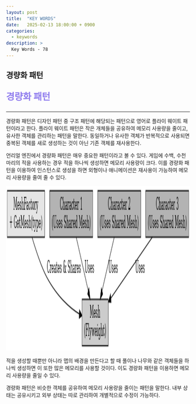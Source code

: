 ```yaml
---
layout: post
title:  "KEY WORDS"
date:   2025-02-13 18:00:00 + 0900
categories:
  - keywords
description: >
  Key Words - 78
---
```

## 경량화 패턴

<p style = "color:#8f7cee; font-size:25px; font-weight:bold">
경량화 패턴
</p>

---

경량화 패턴은 디자인 패턴 중 구조 패턴에 해당되는 패턴으로 영어로 플라이 웨이트 패턴이라고 한다. 플라이 웨이트 패턴은 작은 개체들을 공유하여 메모리 사용량을 줄이고, 유사한 객체를 관리하는 패턴을 말한다. 동일하거나 유사한 객체가 반복적으로 사용되면 중복된 객체를 새로 생성하는 것이 아닌 기존 객체를 재사용한다.

언리얼 엔진에서 경량화 패턴은 매우 중요한 패턴이라고 볼 수 있다. 게임에 수백, 수천 마리의 적을 사용하는 경우 적을 하나씩 생성하면 메모리 사용량이 크다. 
이를 경량화 패턴을 이용하여 인스턴스로 생성을 하면 외형이나 애니메이션은 재사용이 가능하여 메모리 사용량을 줄여 줄 수 있다. 

<img src = "../../assets/img/keywords/IMG_k79_1.png" width = "1800" height = "450">

<br/>

적을 생성할 때뿐만 아니라 맵의 배경을 만든다고 할 때 풀이나 나무와 같은 객체들을 하나씩 생성하면 이 또한 많은 메모리를 사용할 것이다. 이도 경량화 패턴을 이용하면 메모리 사용량을 줄일 수 있다.

경량화 패턴은 비슷한 객체를 공유하여 메모리 사용량을 줄이는 패턴을 말한다. 내부 상태는 공유시키고 외부 상태는 따로 관리하여 개별적으로 수정이 가능하다.